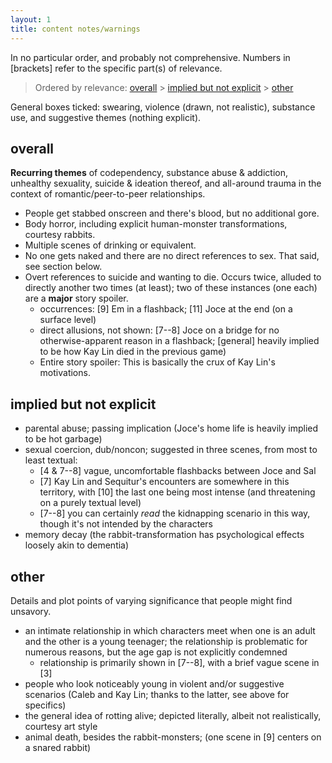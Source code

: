 ```yaml
---
layout: 1
title: content notes/warnings
---
```

In no particular order, and probably not comprehensive. Numbers in \[brackets] refer to the specific part(s) of relevance.

> Ordered by relevance: [overall](#overall) > [implied but not explicit](#implied-but-not-explicit) > [other](#other)

General boxes ticked: swearing, violence (drawn, not realistic), substance use, and suggestive themes (nothing explicit).

## overall
**Recurring themes** of codependency, substance abuse & addiction, unhealthy sexuality, suicide & ideation thereof, and all-around trauma in the context of romantic/peer-to-peer relationships.

- People get stabbed onscreen and there's blood, but no additional gore.
- Body horror, <span class="spoiler">including explicit human-monster transformations,</span> courtesy rabbits.
- Multiple scenes of drinking or equivalent.
- No one gets naked and there are no direct references to sex. That said, see section below.
- Overt references to suicide and wanting to die. Occurs twice, alluded to directly another two times (at least); two of these instances (one each) are a **major** story spoiler.
	- occurrences: <span class="spoiler">\[9] Em in a flashback; \[11] Joce at the end (on a surface level)</span>
	- direct allusions, not shown: <span class="spoiler">\[7--8] Joce on a bridge for no otherwise-apparent reason in a flashback; \[general] heavily implied to be how Kay Lin died in the previous game)</span>
	- Entire story spoiler: <span class="spoiler">This is basically the crux of Kay Lin's motivations.</span>

## implied but not explicit
- parental abuse; passing implication <span class="spoiler">(Joce's home life is heavily implied to be hot garbage)</span>
- sexual coercion, dub/noncon; suggested in three scenes, from most to least textual:
	- <span class="spoiler">\[4 & 7--8] vague, uncomfortable flashbacks between Joce and Sal</span>
	- <span class="spoiler">\[7] Kay Lin and Sequitur's encounters are somewhere in this territory, with \[10] the last one being most intense (and threatening on a purely textual level)</span>
	- <span class="spoiler">\[7--8] you can certainly *read* the kidnapping scenario in this way, though it's not intended by the characters</span>
- memory decay <span class="spoiler">(the rabbit-transformation has psychological effects loosely akin to dementia)</span>

## other
Details and plot points of varying significance that people might find unsavory.

- an intimate relationship in which characters meet when one is an adult and the other is a young teenager; the relationship is problematic for numerous reasons, but the age gap is not explicitly condemned
	- relationship is primarily shown in <span class="spoiler">\[7--8], with a brief vague scene in \[3]</span>
- people who look noticeably young in violent and/or suggestive scenarios (Caleb and Kay Lin; thanks to the latter, see above for specifics)
- the general idea of rotting alive; <span class="spoiler">depicted literally, albeit not realistically, courtesy art style</span>
- animal death, besides the rabbit-monsters; <span class="spoiler">(one scene in \[9] centers on a snared rabbit)</span>